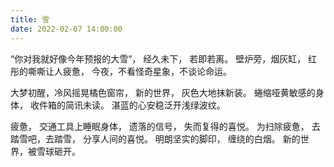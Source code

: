 ```yaml
---
title: 雪
date: 2022-02-07 14:00:00
---
```


“你对我就好像今年预报的大雪”，
经久未下，
若即若离。
壁炉旁，烟灰缸，
红彤的嘶嘶让人疲惫，
今夜，不看怪奇星象，不谈论命运。

大梦初醒，冷风摇晃橘色窗帘，
新的世界，
灰色大地抹新装。
蜷缩哑黄敏感的身体，
收件箱的简讯未读。
湛蓝的心安稳泛开浅绿波纹。

疲惫，
交通工具上睡眠身体，
遗落的信号，
失而复得的喜悦。
为扫除疲惫，
去踏雪吧，去踏雪，
分享人间的喜悦。
明朗坚实的脚印，
缠绕的白烟。
新的世界，被雪球砸开。
